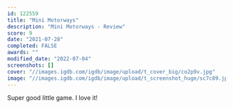 ```yaml
---
id: 122559
title: "Mini Motorways"
description: "Mini Motorways - Review"
score: 9
date: "2021-07-28"
completed: FALSE
awards: ""
modified_date: "2022-07-04"
screenshots: []
cover: "//images.igdb.com/igdb/image/upload/t_cover_big/co2p9v.jpg"
image: "//images.igdb.com/igdb/image/upload/t_screenshot_huge/sc7c89.jpg"
---
```

Super good little game. I love it!